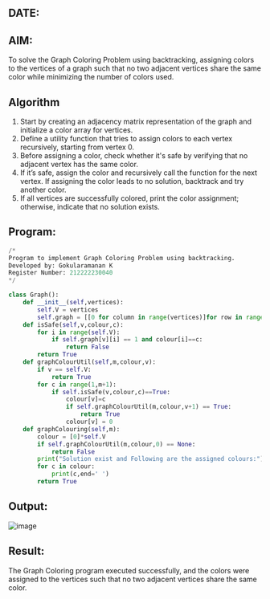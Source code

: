 ## DATE:
## AIM:
To solve the Graph Coloring Problem using backtracking, assigning colors to the vertices of a graph such that no two adjacent vertices share the same color while minimizing the number of colors used.



## Algorithm
1. Start by creating an adjacency matrix representation of the graph and initialize a color array for vertices.
2. Define a utility function that tries to assign colors to each vertex recursively, starting from vertex 0.
3. Before assigning a color, check whether it's safe by verifying that no adjacent vertex has the same color.
4. If it’s safe, assign the color and recursively call the function for the next vertex. If assigning the color leads to no solution, backtrack and try another 
   color. 
5. If all vertices are successfully colored, print the color assignment; otherwise, indicate that no solution exists.
  

## Program:
```python
/*
Program to implement Graph Coloring Problem using backtracking.
Developed by: Gokularamanan K
Register Number: 212222230040
*/

class Graph():
    def __init__(self,vertices):
        self.V = vertices
        self.graph = [[0 for column in range(vertices)]for row in range(vertices)]
    def isSafe(self,v,colour,c):
        for i in range(self.V):
            if self.graph[v][i] == 1 and colour[i]==c:
                return False
        return True
    def graphColourUtil(self,m,colour,v):
        if v == self.V:
            return True
        for c in range(1,m+1):
            if self.isSafe(v,colour,c)==True:
                colour[v]=c
                if self.graphColourUtil(m,colour,v+1) == True:
                    return True
                colour[v] = 0
    def graphColouring(self,m):
        colour = [0]*self.V
        if self.graphColourUtil(m,colour,0) == None:
            return False
        print("Solution exist and Following are the assigned colours:")
        for c in colour:
            print(c,end=' ')
        return True    
```

## Output:

![image](https://github.com/user-attachments/assets/a2119942-d5e2-47a0-be60-9ed7aa328118)



## Result:
The Graph Coloring program executed successfully, and the colors were assigned to the vertices such that no two adjacent vertices share the same color.
